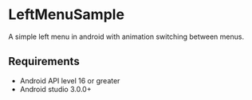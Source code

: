 LeftMenuSample
==============

A simple left menu in android with animation switching between menus.

## Requirements

- Android API level 16 or greater
- Android studio 3.0.0+
